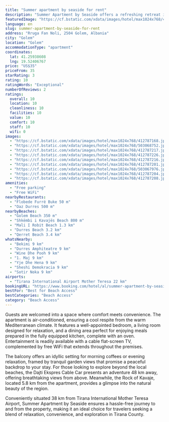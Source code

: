 ```yaml
---
title: "Summer apartment by seaside for rent"
description: "Summer Apartment by Seaside offers a refreshing retreat in the heart of Golem, Tirana County, boasting a prime location that combines serene garden views with the convenience of being just a short stroll from the vibrant Golem Beach."
featuredImage: "https://cf.bstatic.com/xdata/images/hotel/max1024x768/412787168.jpg?k=51cba11546534783b20d3cb5fc87e6e77d0599bf1149c36a5ff2b5d16aa68fe8&o=&hp=1"
language: en
slug: summer-apartment-by-seaside-for-rent
address: "Rruga Fan Noli, 2504 Golem, Albania"
city: "Golem"
location: "Golem"
accommodationType: "apartment"
coordinates:
  lat: 41.25938608
  lng: 19.52406767
price: "US$35"
priceFrom: 35
starRating: 3
rating: 10
ratingWords: "Exceptional"
numberOfReviews: 2
ratings:
  overall: 10
  location: 10
  cleanliness: 10
  facilities: 10
  value: 10
  comfort: 10
  staff: 10
  wifi: 0
images:
  - "https://cf.bstatic.com/xdata/images/hotel/max1024x768/412787168.jpg?k=51cba11546534783b20d3cb5fc87e6e77d0599bf1149c36a5ff2b5d16aa68fe8&o=&hp=1"
  - "https://cf.bstatic.com/xdata/images/hotel/max1024x768/503068752.jpg?k=55b25ec88fad0231ee3535c9fbe61225ff55bdbd25bf35a66986e0d3e88292fc&o=&hp=1"
  - "https://cf.bstatic.com/xdata/images/hotel/max1024x768/412787217.jpg?k=f5575b41f7bb05b7fe1d81afb25ea27bc86e75600ba67a8c5f97dc35d1ddd7d8&o=&hp=1"
  - "https://cf.bstatic.com/xdata/images/hotel/max1024x768/412787226.jpg?k=e6e21142fae7d33032ce6736ebb5e33dbe0e82204c163dfc97dd34691a76d929&o=&hp=1"
  - "https://cf.bstatic.com/xdata/images/hotel/max1024x768/412787216.jpg?k=3449f11ce283b1217211ec8a30795b88c25a03d59fb4b9192757e6fa3e956310&o=&hp=1"
  - "https://cf.bstatic.com/xdata/images/hotel/max1024x768/412787201.jpg?k=62731843461f082d15de648a3b6023a1b773d8bea09a3321ca4353885feffcbc&o=&hp=1"
  - "https://cf.bstatic.com/xdata/images/hotel/max1024x768/503067976.jpg?k=957d62b1fefdf68f8a2895192a2e2058cb012e30e5e84f5956a8b8fd20c55717&o=&hp=1"
  - "https://cf.bstatic.com/xdata/images/hotel/max1024x768/412787204.jpg?k=0dd0f061be66dff354ab52816958123cecc9771cc49ddb988e3312dd58f6a37d&o=&hp=1"
  - "https://cf.bstatic.com/xdata/images/hotel/max1024x768/412787208.jpg?k=b7bfabd143c6f3ceebd895d32522583dadb2745427b75070ebdb9c9354c721af&o=&hp=1"
amenities:
  - "Free parking"
  - "Free WiFi"
nearbyRestaurants:
  - "Flobede Furrë Buke 50 m"
  - "Oaz Durres 500 m"
nearbyBeaches:
  - "Golem Beach 350 m"
  - "Shkëmbi i Kavajës Beach 800 m"
  - "Mali I Robit Beach 1.3 km"
  - "Durres Beach 3.2 km"
  - "Qerret Beach 3.4 km"
whatsNearby:
  - "Bekimi 9 km"
  - "Durres Amphiteatre 9 km"
  - "Wine Dhe Pooh 9 km"
  - "1. Maj 9 km"
  - "Yje Dhe Hena 9 km"
  - "Sheshi Demokracia 9 km"
  - "Sotir Noka 9 km"
airports:
  - "Tirana International Airport Mother Teresa 22 km"
bookingURL: "https://www.booking.com/hotel/al/summer-apartment-by-seaside-for-rent-golem.en-gb.html?aid=8035640"
bestFor: "Best for Beach Access"
bestCategories: "Beach Access"
category: "Beach Access"
---
```


Guests are welcomed into a space where comfort meets convenience. The apartment is air-conditioned, ensuring a cool respite from the warm Mediterranean climate. It features a well-appointed bedroom, a living room designed for relaxation, and a dining area perfect for enjoying meals prepared in the fully equipped kitchen, complete with an oven. Entertainment is readily available with a cable flat-screen TV, complemented by free WiFi that extends throughout the premises.

The balcony offers an idyllic setting for morning coffees or evening relaxation, framed by tranquil garden views that promise a peaceful backdrop to your stay. For those looking to explore beyond the local beaches, the Dajti Ekspres Cable Car presents an adventure 48 km away, offering breathtaking views from above. Meanwhile, the Rock of Kavaje, located 5.8 km from the apartment, provides a glimpse into the natural beauty of the region.

Conveniently situated 38 km from Tirana International Mother Teresa Airport, Summer Apartment by Seaside ensures a hassle-free journey to and from the property, making it an ideal choice for travelers seeking a blend of relaxation, convenience, and exploration in Tirana County.